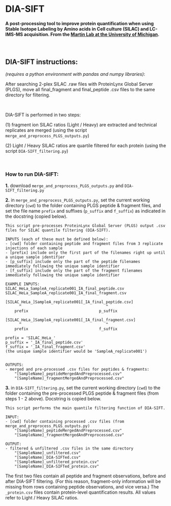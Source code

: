 # DIA-SIFT
#### A post-processing tool to improve protein quantification when using Stable Isotope Labeling by Amino acids in Cell culture (SILAC) and LC-IMS-MS acquisition. From the [Martin Lab at the University of Michigan](https://sites.google.com/umich.edu/brentmartinlab/home).


<br />  

## DIA-SIFT instructions:
*(requires a python environment with pandas and numpy libraries)*:

After searching 2-plex SILAC .raw files with ProteinLynx Global Server (PLGS), move all final_fragment and final_peptide .csv files to the same directory for filtering.

<br />

DIA-SIFT is performed in two steps:  

(1) fragment ion SILAC ratios (Light / Heavy) are extracted and technical replicates are merged (using the script `merge_and_preprocess_PLGS_outputs.py`)

(2) Light / Heavy SILAC ratios are quartile filtered for each protein (using the script `DIA-SIFT_filtering.py`)

<br /> 

### How to run DIA-SIFT:

**1.** download `merge_and_preprocess_PLGS_outputs.py` and `DIA-SIFT_filtering.py`

**2.** in `merge_and_preprocess_PLGS_outputs.py`, set the current working directory (`cwd`) to the folder containing PLGS peptide & fragment files, and set the file name `prefix` and suffixes (`p_suffix` and `f_suffix`) as indicated in the docstring (copied below).

```
This script pre-processes ProteinLynx Global Server (PLGS) output .csv files for SILAC quantile filtering (DIA-SIFT).

INPUTS (each of these must be defined below):
- [cwd] folder containing peptide and fragment files from 3 replicate injections of each sample
- [prefix] include only the first part of the filenames right up until a unique sample identifier
- [p_suffix] include only the part of the peptide filenames immediately following the unique sample identifier
- [f_suffix] include only the part of the fragment filenames immediately following the unique sample identifier

EXAMPLE INPUTS:
SILAC_HeLa_SampleA_replicate001_IA_final_peptide.csv
SILAC_HeLa_SampleA_replicate001_IA_final_fragment.csv

[SILAC_HeLa_]SampleA_replicate001[_IA_final_peptide.csv]
      ^                                     ^
    prefix                               p_suffix
    
[SILAC_HeLa_]SampleA_replicate001[_IA_final_fragment.csv]
      ^                                     ^
    prefix                               f_suffix
    
prefix = 'SILAC_HeLa_'
p_suffix = '_IA_final_peptide.csv'
f_suffix = '_IA_final_fragment.csv'
(the unique sample identifier would be 'SampleA_replicate001')


OUTPUTS:
- merged and pre-processed .csv files for peptides & fragments:
    "[SampleName]_peptideMergedAndPreprocessed.csv"
    "[SampleName]_fragmentMergedAndPreprocessed.csv"
```

**3.** in `DIA-SIFT_filtering.py`, set the current working directory (`cwd`) to the folder containing the pre-processed PLGS peptide & fragment files (from steps 1 - 2 above). Docstring is copied below.

```
This script performs the main quantile filtering function of DIA-SIFT. 

INPUT:
- [cwd] folder containing processed .csv files (from merge_and_preprocess_PLGS_outputs.py)
    "[SampleName]_peptideMergedAndPreprocessed.csv"
    "[SampleName]_fragmentMergedAndPreprocessed.csv"
    
OUTPUT:
- filtered & unfiltered .csv files in the same directory
    "[SampleName]_unfiltered.csv"
    "[SampleName]_DIA-SIFTed.csv"
    "[SampleName]_unfiltered_protein.csv"
    "[SampleName]_DIA-SIFTed_protein.csv"
```

The first two files contain all peptide and fragment observations, before and after DIA-SIFT filtering. (For this reason, fragment-only information will be missing from rows containing peptide observations, and vice versa.) The `_protein.csv` files contain protein-level quantification results. All values refer to Light / Heavy SILAC ratios.
